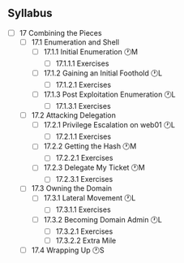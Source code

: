 ## Syllabus

- [ ] 17 Combining the Pieces
  - [ ] 17.1 Enumeration and Shell
    - [ ] 17.1.1 Initial Enumeration 🕐M
      - [ ] 17.1.1.1 Exercises
    - [ ] 17.1.2 Gaining an Initial Foothold 🕐L
      - [ ] 17.1.2.1 Exercises
    - [ ] 17.1.3 Post Exploitation Enumeration 🕐L
      - [ ] 17.1.3.1 Exercises
  - [ ] 17.2 Attacking Delegation
    - [ ] 17.2.1 Privilege Escalation on web01 🕐L
      - [ ] 17.2.1.1 Exercises
    - [ ] 17.2.2 Getting the Hash 🕐M
      - [ ] 17.2.2.1 Exercises
    - [ ] 17.2.3 Delegate My Ticket 🕐M
      - [ ] 17.2.3.1 Exercises
  - [ ] 17.3 Owning the Domain
    - [ ] 17.3.1 Lateral Movement 🕐L
      - [ ] 17.3.1.1 Exercises
    - [ ] 17.3.2 Becoming Domain Admin 🕐L
      - [ ] 17.3.2.1 Exercises
      - [ ] 17.3.2.2 Extra Mile
  - [ ] 17.4 Wrapping Up 🕐S
